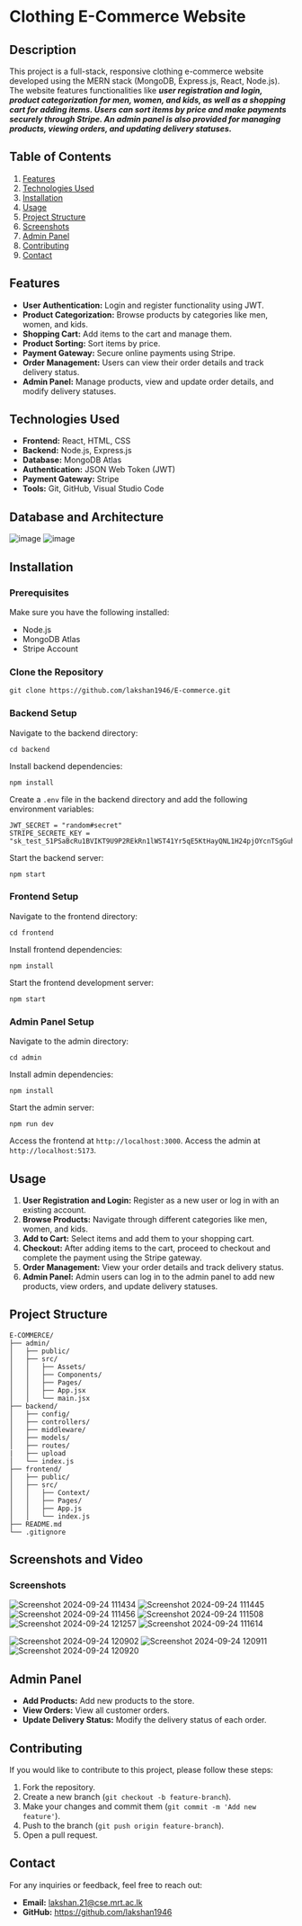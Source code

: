 # Clothing E-Commerce Website

## Description

This project is a full-stack, responsive clothing e-commerce website developed using the MERN stack (MongoDB, Express.js, React, Node.js). The website features functionalities like ***user registration and login, product categorization for men, women, and kids, as well as a shopping cart for adding items. Users can sort items by price and make payments securely through Stripe. An admin panel is also provided for managing products, viewing orders, and updating delivery statuses.***

## Table of Contents

1. [Features](#features)
2. [Technologies Used](#technologies-used)
3. [Installation](#installation)
4. [Usage](#usage)
5. [Project Structure](#project-structure)
6. [Screenshots](#screenshots-and-video)
7. [Admin Panel](#admin-panel)
8. [Contributing](#contributing)
9. [Contact](#contact)

## Features

- **User Authentication:** Login and register functionality using JWT.
- **Product Categorization:** Browse products by categories like men, women, and kids.
- **Shopping Cart:** Add items to the cart and manage them.
- **Product Sorting:** Sort items by price.
- **Payment Gateway:** Secure online payments using Stripe.
- **Order Management:** Users can view their order details and track delivery status.
- **Admin Panel:** Manage products, view and update order details, and modify delivery statuses.

## Technologies Used

- **Frontend:** React, HTML, CSS
- **Backend:** Node.js, Express.js
- **Database:** MongoDB Atlas
- **Authentication:** JSON Web Token (JWT)
- **Payment Gateway:** Stripe
- **Tools:** Git, GitHub, Visual Studio Code

## Database and Architecture
 ![image](https://github.com/user-attachments/assets/9429cdba-9e98-4d42-ae09-d665acd02ee5)
 ![image](https://github.com/user-attachments/assets/659a186a-77fd-4140-950a-f5c5385b2f08)




## Installation

### Prerequisites

Make sure you have the following installed:

- Node.js
- MongoDB Atlas
- Stripe Account

### Clone the Repository

```
git clone https://github.com/lakshan1946/E-commerce.git
```

### Backend Setup

Navigate to the backend directory:
```
cd backend
```
Install backend dependencies:
```
npm install
```
Create a `.env` file in the backend directory and add the following environment variables:
```
JWT_SECRET = "random#secret"
STRIPE_SECRETE_KEY = "sk_test_51PSaBcRu1BVIKT9U9P2REkRn1lWST41Yr5qE5KtHayQNL1H24pjOYcnTSgGuhEQ4UFtX5MGKH3uPiBI65HSaMTD200NY75oiJW"
```
Start the backend server:
```
npm start
```

### Frontend Setup

Navigate to the frontend directory:
```
cd frontend
```
Install frontend dependencies:
```
npm install
```
Start the frontend development server:
```
npm start
```

### Admin Panel Setup

Navigate to the admin directory:
```
cd admin
```
Install admin dependencies:
```
npm install
```
Start the admin server:
```
npm run dev
```
Access the frontend at `http://localhost:3000`.
Access the admin at `http://localhost:5173`.

## Usage

1. **User Registration and Login:** Register as a new user or log in with an existing account.
2. **Browse Products:** Navigate through different categories like men, women, and kids.
3. **Add to Cart:** Select items and add them to your shopping cart.
4. **Checkout:** After adding items to the cart, proceed to checkout and complete the payment using the Stripe gateway.
5. **Order Management:** View your order details and track delivery status.
6. **Admin Panel:** Admin users can log in to the admin panel to add new products, view orders, and update delivery statuses.

## Project Structure

```
E-COMMERCE/
├── admin/
│   ├── public/
│   ├── src/
│   │   ├── Assets/
│   │   ├── Components/
│   │   ├── Pages/
│   │   ├── App.jsx
│   │   └── main.jsx
├── backend/
│   ├── config/
│   ├── controllers/
│   ├── middleware/
│   ├── models/
│   ├── routes/
|   ├── upload
│   └── index.js
├── frontend/
│   ├── public/
│   ├── src/
│   │   ├── Context/
│   │   ├── Pages/
│   │   ├── App.js
│   │   └── index.js
├── README.md
└── .gitignore
```

## Screenshots and Video

### Screenshots

![Screenshot 2024-09-24 111434](https://github.com/user-attachments/assets/c8e0bd12-5074-4afc-9cbf-ad5a7e2c38ad)
![Screenshot 2024-09-24 111445](https://github.com/user-attachments/assets/66677f3c-10c4-443b-86fc-e0eb43888a82)
![Screenshot 2024-09-24 111456](https://github.com/user-attachments/assets/920dc7b1-d8c3-42c5-b706-972891ec48e2)
![Screenshot 2024-09-24 111508](https://github.com/user-attachments/assets/b27f2c14-777c-46c0-a428-5c8a41599c3f)
![Screenshot 2024-09-24 121257](https://github.com/user-attachments/assets/4f1fb170-5d05-429f-a945-4c4b92643749)
![Screenshot 2024-09-24 111614](https://github.com/user-attachments/assets/23109467-25ca-4d69-b62e-b1c77dd1d93f)

![Screenshot 2024-09-24 120902](https://github.com/user-attachments/assets/80496294-3055-457d-b8e2-f2dc5c850580)
![Screenshot 2024-09-24 120911](https://github.com/user-attachments/assets/20823c18-06c2-48ae-87f1-f1dc850c3ca4)
![Screenshot 2024-09-24 120920](https://github.com/user-attachments/assets/ae169f69-a9df-4e33-9437-dd5effc34b37)

## Admin Panel

- **Add Products:** Add new products to the store.
- **View Orders:** View all customer orders.
- **Update Delivery Status:** Modify the delivery status of each order.

## Contributing
If you would like to contribute to this project, please follow these steps:

1. Fork the repository.
2. Create a new branch (`git checkout -b feature-branch`).
3. Make your changes and commit them (`git commit -m 'Add new feature'`).
4. Push to the branch (`git push origin feature-branch`).
5. Open a pull request.

## Contact
For any inquiries or feedback, feel free to reach out:

- **Email:** lakshan.21@cse.mrt.ac.lk
- **GitHub:** https://github.com/lakshan1946
